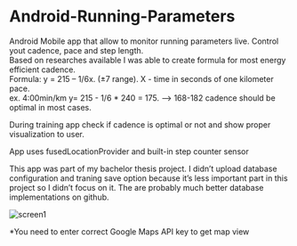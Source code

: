 # Android-Running-Parameters

<p>Android Mobile app that allow to monitor running parameters live. Control yout cadence, pace and step length.<br>
Based on researches available I was able to create formula for most energy efficient cadence.<br>
Formula: y = 215 – 1/6x. (±7 range). X - time in seconds of one kilometer pace.<br>
ex. 4:00min/km y= 215 - 1/6 * 240 = 175.  —&gt; 168-182 cadence should be optimal in most cases.</p>
<p>During training app check if cadence is optimal or not and show proper visualization to user.</p>
<p>App uses fusedLocationProvider and built-in step counter sensor</p>
<p>This app was part of my bachelor thesis project. I didn’t upload database configuration and traning save option because it’s less important part in this project so I didn’t focus on it. The are probably much better database implementations on github.</p>
<img src="https://user-images.githubusercontent.com/47602711/59259817-bdb10e80-8c3a-11e9-8dc6-ef76b8a616b4.png" alt="screen1"></p>
<p>*You need to enter correct Google Maps API key to get map view</p>
